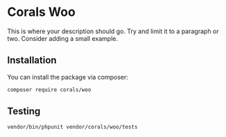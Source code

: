 # Corals Woo

This is where your description should go. Try and limit it to a paragraph or two. Consider adding a small example.

## Installation

You can install the package via composer:

```bash
composer require corals/woo
```

## Testing

```bash
vendor/bin/phpunit vendor/corals/woo/tests 
```
